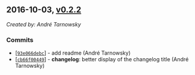 ## 2016-10-03, [v0.2.2](https://github.com/lotterfriends/git-flow-buddy/releases/tag/0.2.2)

*Created by: André Tarnowsky*

### Commits
  - [[`93e066debc`](https://github.com/lotterfriends/git-flow-buddy/commit/93e066debc5d0215e3ee7de8a5f010ac1a29c188)] - add readme (André Tarnowsky)
  - [[`cb66f00449`](https://github.com/lotterfriends/git-flow-buddy/commit/cb66f004495a30575bb48059786043c3dfbf5c24)] - **changelog**: better display of the changelog title (André Tarnowsky)
